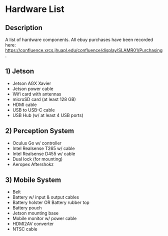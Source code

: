 # Hardware List

## Description
A list of hardware components. All ebuy purchases have been recorded here: https://confluence.xrcs.jhuapl.edu/confluence/display/SLAMR01/Purchasing.

## 1) Jetson
* Jetson AGX Xavier
* Jetson power cable
* Wifi card with antennas
* microSD card (at least 128 GB)
* HDMI cable
* USB to USB-C cable
* USB Hub (w/ at least 4 USB ports)

## 2) Perception System
* Oculus Go w/ controller
* Intel Realsense T265 w/ cable
* Intel Realsense D455 w/ cable
* Dual lock (for mounting)
* Aeropex Aftershokz	

## 3) Mobile System
* Belt
* Battery w/ input & output cables
* Battery holster OR Battery rubber top
* Battery pouch
* Jetson mounting base
* Mobile monitor w/ power cable
* HDMI2AV converter
* NTSC cable

